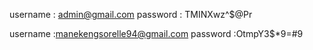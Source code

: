username : admin@gmail.com
password : TMINXwz^$@Pr


username  :manekengsorelle94@gmail.com
password :OtmpY3$*9=#9